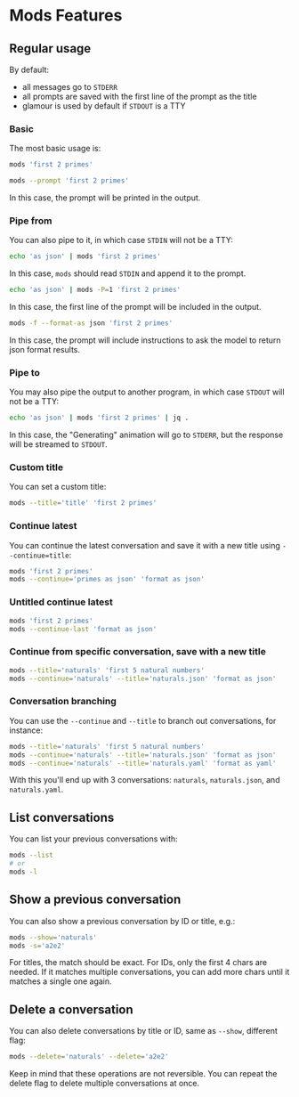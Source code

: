 # Mods Features

## Regular usage

By default:

- all messages go to `STDERR`
- all prompts are saved with the first line of the prompt as the title
- glamour is used by default if `STDOUT` is a TTY

### Basic

The most basic usage is:

```bash
mods 'first 2 primes'
```

```bash
mods --prompt 'first 2 primes'
```

In this case, the prompt will be printed in the output.

### Pipe from

You can also pipe to it, in which case `STDIN` will not be a TTY:

```bash
echo 'as json' | mods 'first 2 primes'
```

In this case, `mods` should read `STDIN` and append it to the prompt.

```bash
echo 'as json' | mods -P=1 'first 2 primes'
```

In this case, the first line of the prompt will be included in the output.

```bash
mods -f --format-as json 'first 2 primes'
```

In this case, the prompt will include instructions to ask the model to return
json format results.

### Pipe to

You may also pipe the output to another program, in which case `STDOUT` will not
be a TTY:

```bash
echo 'as json' | mods 'first 2 primes' | jq .
```

In this case, the "Generating" animation will go to `STDERR`, but the response
will be streamed to `STDOUT`.

### Custom title

You can set a custom title:

```bash
mods --title='title' 'first 2 primes'
```

### Continue latest

You can continue the latest conversation and save it with a new title using
`--continue=title`:

```bash
mods 'first 2 primes'
mods --continue='primes as json' 'format as json'
```

### Untitled continue latest

```bash
mods 'first 2 primes'
mods --continue-last 'format as json'
```

### Continue from specific conversation, save with a new title

```bash
mods --title='naturals' 'first 5 natural numbers'
mods --continue='naturals' --title='naturals.json' 'format as json'
```

### Conversation branching

You can use the `--continue` and `--title` to branch out conversations, for
instance:

```bash
mods --title='naturals' 'first 5 natural numbers'
mods --continue='naturals' --title='naturals.json' 'format as json'
mods --continue='naturals' --title='naturals.yaml' 'format as yaml'
```

With this you'll end up with 3 conversations: `naturals`, `naturals.json`, and
`naturals.yaml`.

## List conversations

You can list your previous conversations with:

```bash
mods --list
# or
mods -l
```

## Show a previous conversation

You can also show a previous conversation by ID or title, e.g.:

```bash
mods --show='naturals'
mods -s='a2e2'
```

For titles, the match should be exact.
For IDs, only the first 4 chars are needed. If it matches multiple
conversations, you can add more chars until it matches a single one again.

## Delete a conversation

You can also delete conversations by title or ID, same as `--show`, different
flag:

```bash
mods --delete='naturals' --delete='a2e2'
```

Keep in mind that these operations are not reversible.
You can repeat the delete flag to delete multiple conversations at once.
